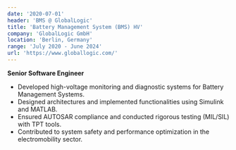```yaml
---
date: '2020-07-01'
header: 'BMS @ GlobalLogic'
title: 'Battery Management System (BMS) HV'
company: 'GlobalLogic GmbH'
location: 'Berlin, Germany'
range: 'July 2020 - June 2024'
url: 'https://www.globallogic.com/'
---
```

**Senior Software Engineer**
- Developed high-voltage monitoring and diagnostic systems for Battery Management Systems.
- Designed architectures and implemented functionalities using Simulink and MATLAB.
- Ensured AUTOSAR compliance and conducted rigorous testing (MIL/SIL) with TPT tools.
- Contributed to system safety and performance optimization in the electromobility sector.
